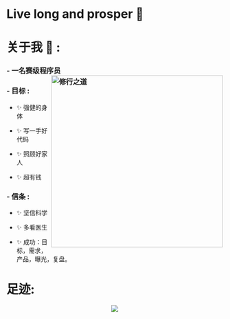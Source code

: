 # Live long and prosper 🖖 

# 关于我 💬 : 

### - 一名赛级程序员 <img src="https://pic1.zhimg.com/80/v2-317d4ed80993736c849c9105ffef751d_720w.webp?source=d16d100b"  alt="修行之道" align="right" width="400" height="400"/>



### - 目标 :
- ✨ 强健的身体

- ✨ 写一手好代码

- ✨ 照顾好家人

- ✨ 超有钱

### - 信条 : 
- ✨ 坚信科学
  
- ✨ 多看医生 

- ✨ 成功：目标，需求，产品，曝光，复盘。

# 足迹:

<p align="center" >  
<img src="https://github-readme-stats.vercel.app/api?username=coderbullbull&&show_icons=true&theme=solarized_light"/>
</p>
